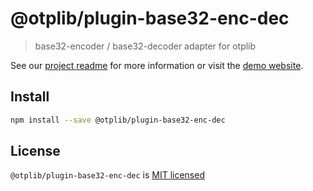 # @otplib/plugin-base32-enc-dec

> base32-encoder / base32-decoder adapter for otplib

See our [project readme][project-v-readme] for more information
or visit the [demo website][project-v-site].

## Install

```bash
npm install --save @otplib/plugin-base32-enc-dec
```

## License

`@otplib/plugin-base32-enc-dec` is [MIT licensed][project-license]

[project-license]: https://github.com/yeojz/otplib/blob/master/LICENSE
[project-v-readme]: https://github.com/yeojz/otplib/blob/master/packages/README.md#plugins---base32
[project-v-site]: https://otplib.yeojz.dev
